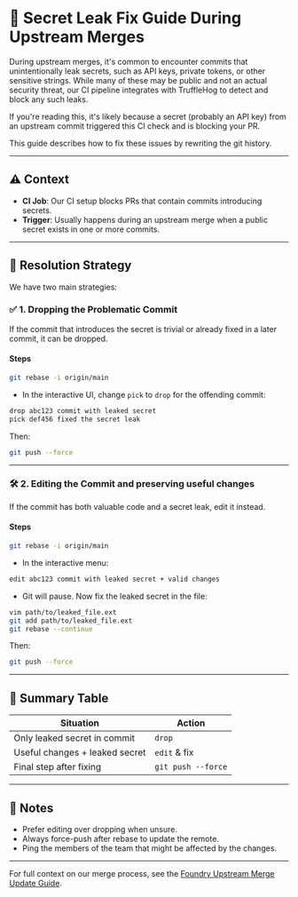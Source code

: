 # 🔑 Secret Leak Fix Guide During Upstream Merges

During upstream merges, it's common to encounter commits that unintentionally leak secrets, such as API keys, private tokens, or other sensitive strings. While many of these may be public and not an actual security threat, our CI pipeline integrates with TruffleHog to detect and block any such leaks.

If you're reading this, it's likely because a secret (probably an API key) from an upstream commit triggered this CI check and is blocking your PR.

This guide describes how to fix these issues by rewriting the git history.

---

## ⚠️ Context

- **CI Job**: Our CI setup blocks PRs that contain commits introducing secrets.
- **Trigger**: Usually happens during an upstream merge when a public secret exists in one or more commits.

---

## 🧰 Resolution Strategy

We have two main strategies:

### ✅ 1. Dropping the Problematic Commit
If the commit that introduces the secret is trivial or already fixed in a later commit, it can be dropped.

#### Steps

```bash
git rebase -i origin/main
```

- In the interactive UI, change `pick` to `drop` for the offending commit:

```bash
drop abc123 commit with leaked secret
pick def456 fixed the secret leak
```

Then:

```bash
git push --force
```

---

### 🛠️ 2. Editing the Commit and preserving useful changes
If the commit has both valuable code and a secret leak, edit it instead.

#### Steps

```bash
git rebase -i origin/main
```

- In the interactive menu:

```bash
edit abc123 commit with leaked secret + valid changes
```

- Git will pause. Now fix the leaked secret in the file:

```bash
vim path/to/leaked_file.ext
git add path/to/leaked_file.ext
git rebase --continue
```

Then:

```bash
git push --force
```

---

## 🧾 Summary Table

| Situation                             | Action         |
|--------------------------------------|----------------|
| Only leaked secret in commit            | `drop`         |
| Useful changes + leaked secret          | `edit` & fix   |
| Final step after fixing              | `git push --force` |

---

## 📌 Notes

- Prefer editing over dropping when unsure.
- Always force-push after rebase to update the remote.
- Ping the members of the team that might be affected by the changes.

---

For full context on our merge process, see the [Foundry Upstream Merge Update Guide](./foundry-upstream-merge-guide.md).

